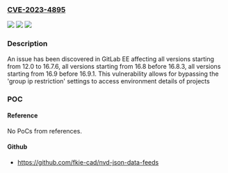 ### [CVE-2023-4895](https://cve.mitre.org/cgi-bin/cvename.cgi?name=CVE-2023-4895)
![](https://img.shields.io/static/v1?label=Product&message=GitLab&color=blue)
![](https://img.shields.io/static/v1?label=Version&message=12.0%3C%2016.7.6%20&color=brighgreen)
![](https://img.shields.io/static/v1?label=Vulnerability&message=CWE-862%3A%20Missing%20Authorization&color=brighgreen)

### Description

An issue has been discovered in GitLab EE affecting all versions starting from 12.0 to 16.7.6, all versions starting from 16.8 before 16.8.3, all versions starting from 16.9 before 16.9.1. This vulnerability allows for bypassing the 'group ip restriction' settings to access environment details of projects

### POC

#### Reference
No PoCs from references.

#### Github
- https://github.com/fkie-cad/nvd-json-data-feeds

